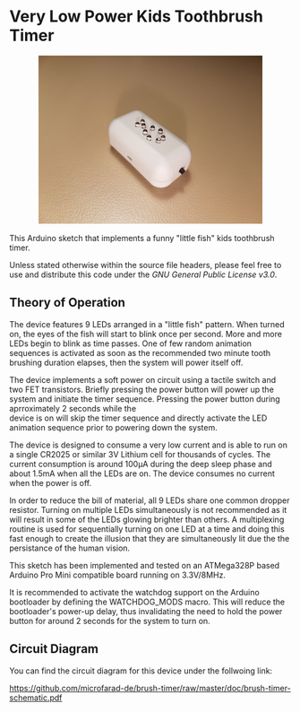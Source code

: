 # Very Low Power Kids Toothbrush Timer

<p align="center">
<img src="https://raw.githubusercontent.com/microfarad-de/brush-timer/master/doc/2019-02-25-211951.jpg" alt="drawing" width="400"/>
</p>

This Arduino sketch that implements a funny "little fish" kids toothbrush timer.

Unless stated otherwise within the source file headers, please feel free to use and distribute 
this code under the *GNU General Public License v3.0*.

## Theory of Operation

The device features 9 LEDs arranged in a "little fish" pattern. When turned on, 
the eyes of the fish will start to blink once per second. More and more LEDs begin to 
blink as time passes. One of few random animation sequences is activated as soon as the 
recommended two minute tooth brushing duration elapses, then the system will power 
itself off.

The device implements a soft power on circuit using a tactile switch and two 
FET transistors. Briefly pressing the power button will power up the system and initiate
the timer sequence. Pressing the power button during aprroximately 2 seconds while the  
device is on will skip the timer sequence and directly activate the LED animation 
sequence prior to powering down the system.

The device is designed to consume a very low current and is able to run on a single CR2025 
or similar 3V Lithium cell for thousands of cycles. The current consumption is around 100μA 
during the deep sleep phase and about 1.5mA when all the LEDs are on. The device consumes no 
current when the power is off.

In order to reduce the bill of material, all 9 LEDs share one common dropper resistor.
Turning on multiple LEDs simultaneously is not recommended as it will result in some of 
the LEDs glowing brighter than others. A multiplexing routine is used for sequentially 
turning on one LED at a time and doing this fast enough to create the illusion that they 
are simultaneously lit due the the persistance of the human vision.

This sketch has been implemented and tested on an ATMega328P based Arduino Pro Mini 
compatible board running on 3.3V/8MHz.

It is recommended to activate the watchdog support on the Arduino bootloader
by defining the WATCHDOG_MODS macro. This will reduce the bootloader's power-up 
delay, thus invalidating the need to hold the power button for around 2 seconds for 
the system to turn on.

## Circuit Diagram

You can find the circuit diagram for this device under the follwoing link:

https://github.com/microfarad-de/brush-timer/raw/master/doc/brush-timer-schematic.pdf

